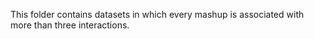This folder contains datasets in which every mashup is associated with more than three interactions.
